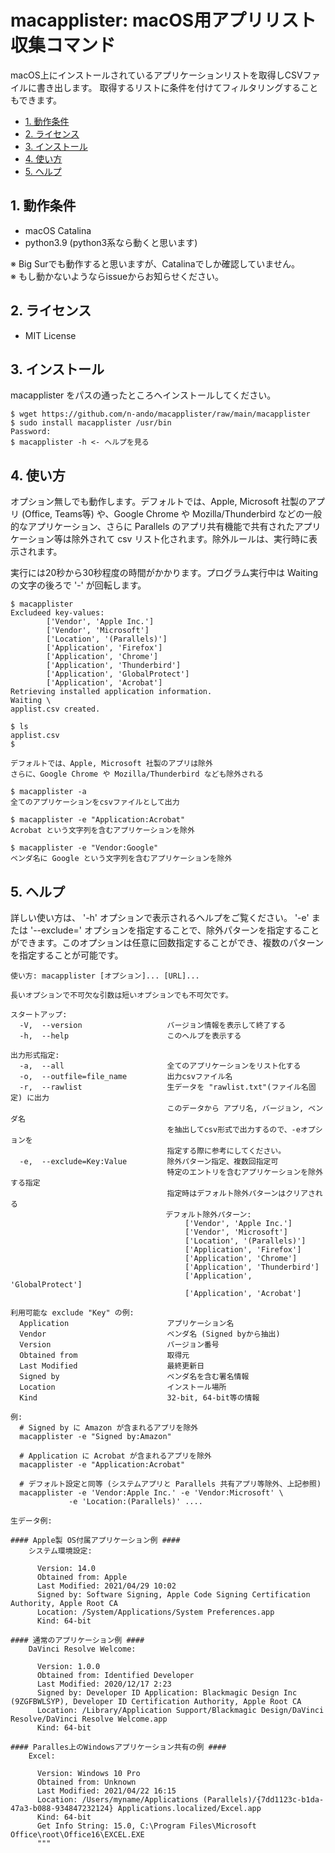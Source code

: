 # macapplister: macOS用アプリリスト収集コマンド

macOS上にインストールされているアプリケーションリストを取得しCSVファイルに書き出します。
取得するリストに条件を付けてフィルタリングすることもできます。

<!-- TOC -->

- [1. 動作条件](#1-動作条件)
- [2. ライセンス](#2-ライセンス)
- [3. インストール](#3-インストール)
- [4. 使い方](#4-使い方)
- [5. ヘルプ](#5-ヘルプ)

<!-- /TOC -->

## 1. 動作条件
- macOS Catalina
- python3.9 (python3系なら動くと思います)

※ Big Surでも動作すると思いますが、Catalinaでしか確認していません。<br/>
※ もし動かないようならissueからお知らせください。

## 2. ライセンス
- MIT License

## 3. インストール
macapplister をパスの通ったところへインストールしてください。

```console
$ wget https://github.com/n-ando/macapplister/raw/main/macapplister
$ sudo install macapplister /usr/bin
Password:
$ macapplister -h <- ヘルプを見る
```

## 4. 使い方
オプション無しでも動作します。デフォルトでは、Apple, Microsoft 社製のアプリ (Office, Teams等) や、Google Chrome や Mozilla/Thunderbird などの一般的なアプリケーション、さらに Parallels のアプリ共有機能で共有されたアプリケーション等は除外されて csv リスト化されます。除外ルールは、実行時に表示されます。

実行には20秒から30秒程度の時間がかかります。プログラム実行中は Waiting の文字の後ろで '-' が回転します。

```console
$ macapplister
Excludeed key-values:
        ['Vendor', 'Apple Inc.']
        ['Vendor', 'Microsoft']
        ['Location', '(Parallels)']
        ['Application', 'Firefox']
        ['Application', 'Chrome']
        ['Application', 'Thunderbird']
        ['Application', 'GlobalProtect']
        ['Application', 'Acrobat']
Retrieving installed application information.
Waiting \
applist.csv created.

$ ls
applist.csv
$

デフォルトでは、Apple, Microsoft 社製のアプリは除外
さらに、Google Chrome や Mozilla/Thunderbird なども除外される

$ macapplister -a
全てのアプリケーションをcsvファイルとして出力

$ macapplister -e "Application:Acrobat"
Acrobat という文字列を含むアプリケーションを除外

$ macapplister -e "Vendor:Google"
ベンダ名に Google という文字列を含むアプリケーションを除外
```

## 5. ヘルプ
詳しい使い方は、 '-h' オプションで表示されるヘルプをご覧ください。
'-e' または '--exclude=' オプションを指定することで、除外パターンを指定することができます。このオプションは任意に回数指定することができ、複数のパターンを指定することが可能です。

```console
使い方: macapplister [オプション]... [URL]...

長いオプションで不可欠な引数は短いオプションでも不可欠です。

スタートアップ:
  -V,  --version                   バージョン情報を表示して終了する
  -h,  --help                      このヘルプを表示する

出力形式指定:
  -a,  --all                       全てのアプリケーションをリスト化する
  -o,  --outfile=file_name         出力csvファイル名
  -r,  --rawlist                   生データを "rawlist.txt"(ファイル名固定) に出力
                                   このデータから アプリ名, バージョン, ベンダ名
                                   を抽出してcsv形式で出力するので、-eオプションを
                                   指定する際に参考にしてください。
  -e,  --exclude=Key:Value         除外パターン指定、複数回指定可
                                   特定のエントリを含むアプリケーションを除外する指定
                                   指定時はデフォルト除外パターンはクリアされる
  　                               デフォルト除外パターン:
                                       ['Vendor', 'Apple Inc.']
                                       ['Vendor', 'Microsoft']
                                       ['Location', '(Parallels)']
                                       ['Application', 'Firefox']
                                       ['Application', 'Chrome']
                                       ['Application', 'Thunderbird']
                                       ['Application', 'GlobalProtect']
                                       ['Application', 'Acrobat']

利用可能な exclude "Key" の例:
  Application                      アプリケーション名
  Vendor                           ベンダ名 (Signed byから抽出)
  Version                          バージョン番号
  Obtained from                    取得元
  Last Modified                    最終更新日
  Signed by                        ベンダ名を含む署名情報
  Location                         インストール場所
  Kind                             32-bit, 64-bit等の情報

例:
  # Signed by に Amazon が含まれるアプリを除外
  macapplister -e "Signed by:Amazon"

  # Application に Acrobat が含まれるアプリを除外
  macapplister -e "Application:Acrobat"

  # デフォルト設定と同等 (システムアプリと Parallels 共有アプリ等除外、上記参照)
  macapplister -e 'Vendor:Apple Inc.' -e 'Vendor:Microsoft' \
             -e 'Location:(Parallels)' ....

生データ例:

#### Apple製 OS付属アプリケーション例 ####
    システム環境設定:

      Version: 14.0
      Obtained from: Apple
      Last Modified: 2021/04/29 10:02
      Signed by: Software Signing, Apple Code Signing Certification Authority, Apple Root CA
      Location: /System/Applications/System Preferences.app
      Kind: 64-bit

#### 通常のアプリケーション例 ####
    DaVinci Resolve Welcome:

      Version: 1.0.0
      Obtained from: Identified Developer
      Last Modified: 2020/12/17 2:23
      Signed by: Developer ID Application: Blackmagic Design Inc (9ZGFBWLSYP), Developer ID Certification Authority, Apple Root CA
      Location: /Library/Application Support/Blackmagic Design/DaVinci Resolve/DaVinci Resolve Welcome.app
      Kind: 64-bit

#### Paralles上のWindowsアプリケーション共有の例 ####
    Excel:

      Version: Windows 10 Pro
      Obtained from: Unknown
      Last Modified: 2021/04/22 16:15
      Location: /Users/myname/Applications (Parallels)/{7dd1123c-b1da-47a3-b088-934847232124} Applications.localized/Excel.app
      Kind: 64-bit
      Get Info String: 15.0, C:\Program Files\Microsoft Office\root\Office16\EXCEL.EXE
      """
```